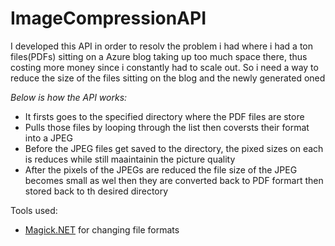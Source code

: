 # ImageCompressionAPI

I developed this API in order to resolv the problem i had where i had a ton files(PDFs) sitting on a Azure blog taking up too much space there, thus costing more money
since i constantly had to scale out. So i need a way to reduce the size of the files sitting on the blog and the newly generated oned

*Below is how the API works:*
- It firsts goes to the specified directory where the PDF files are store
- Pulls those files by looping through the list then coversts their format into a JPEG
- Before the JPEG files get saved to the directory, the pixed sizes on each is reduces while still maaintainin the picture quality
- After the pixels of the JPEGs are reduced the file size of the JPEG becomes small as wel then they are converted back to PDF formart then stored back to th desired
directory

Tools used:
- [Magick.NET](https://github.com/dlemstra/Magick.NET) for changing file formats
